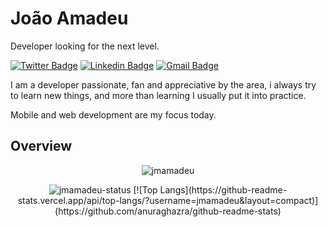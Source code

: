 # João Amadeu

Developer looking for the next level.

[![Twitter Badge](https://img.shields.io/badge/-@jmamadeu-00acee?style=flat-square&labelColor=white&logo=twitter&logoColor=00acee&link=https://twitter.com/jmamadeu)](https://twitter.com/jmamadeu)
[![Linkedin Badge](https://img.shields.io/badge/-João%20Amadeu-0e76a8?style=flat-square&labelColor=white&logo=Linkedin&logoColor=0e76a8&link=https://www.linkedin.com/in/jmamadeu/)](https://www.linkedin.com/in/jmamadeu/)
[![Gmail Badge](https://img.shields.io/badge/-jmamadeu2000@gmail.com-C71610?style=flat-square&labelColor=white&logo=Gmail&logoColor=C71610&link=mailto:jmamadeu2000@gmail.com)](mailto:jmamadeu2000@gmail.com)

I am a developer passionate, fan and appreciative by the area, i always try to learn new things, and more than learning I usually put it into practice.

Mobile and web development are my focus today.

## Overview

<div align="center">
  <p><img src="https://komarev.com/ghpvc/?username=jmamadeu" alt="jmamadeu" /> </p>
<img src="https://github-readme-stats.vercel.app/api?username=jmamadeu&show_icons=true" alt="jmamadeu-status" />  
  [![Top Langs](https://github-readme-stats.vercel.app/api/top-langs/?username=jmamadeu&layout=compact)](https://github.com/anuraghazra/github-readme-stats)
</div>





